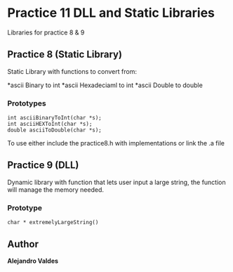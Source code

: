 # Practice 11 DLL and Static Libraries

Libraries for practice 8 & 9

## Practice 8 (Static Library)

Static Library with functions to convert from:

*ascii Binary to int
*ascii Hexadeciaml to int
*ascii Double to double

### Prototypes

```
int asciiBinaryToInt(char *s);
int asciiHEXToInt(char *s);
double asciiToDouble(char *s);
```

To use either include the practice8.h with implementations or link the .a file 

## Practice 9 (DLL)

Dynamic library with function that lets user input a large string, the function will manage the memory needed.

### Prototype

```
char * extremelyLargeString()
```

## Author
**Alejandro Valdes**